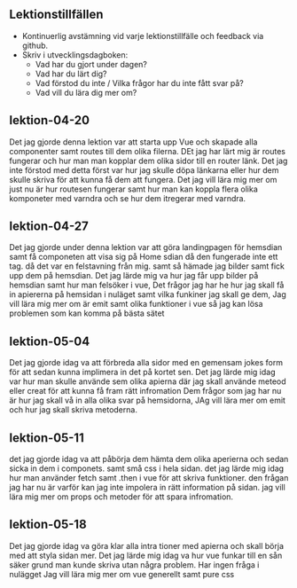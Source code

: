 ## Lektionstillfällen
- Kontinuerlig avstämning vid varje lektionstillfälle och feedback via github.
- Skriv i utvecklingsdagboken:
  * Vad har du gjort under dagen?
  * Vad har du lärt dig?
  * Vad förstod du inte / Vilka frågor har du inte fått svar på?
  * Vad vill du lära dig mer om?



## lektion-04-20 
 
 Det jag gjorde denna lektion var att starta upp Vue och skapade alla componenter samt routes till dem olika filerna. 
 DEt jag har lärt mig är routes fungerar och hur man man kopplar dem olika sidor till en router länk. 
 Det jag inte förstod med detta först var hur jag skulle döpa länkarna eller hur dem skulle skriva för att kunna få dem att fungera.
 Det jag vill lära mig mer om just nu är hur routesen fungerar samt hur man kan koppla flera olika komponeter med varndra och se hur dem itregerar med varndra. 

 ## lektion-04-27
 Det jag gjorde under denna lektion var att göra landingpagen för hemsdian samt få componeten att visa sig på Home sdian då den fungerade inte ett tag. då det var en felstavning från mig. samt så hämade jag bilder samt fick upp dem på hemsdian.
 Det jag lärde mig va hur jag får upp bilder på hemsdian samt hur man felsöker i vue,
 Det frågor jag har he hur jag skall få in apiererna på hemsidan i nuläget samt vilka funkiner jag skall ge dem,
 Jag vill lära mig mer om är emit samt olika funktioner i vue så jag kan lösa problemen som kan komma på bästa sätet

 ## lektion-05-04
 Det jag gjorde idag va att förbreda alla sidor med en gemensam jokes form för att sedan kunna implimera in det på kortet sen.
 Det jag lärde mig idag var hur man skulle använde sem olika apierna där jag skall använde meteod eller creat för att kunna få fram rätt infromation
 Dem frågor som jag har nu är hur jag skall vå in alla olika svar på hemsidorna,
 JAg vill lära mer om emit och hur jag skall skriva metoderna. 

 ## lektion-05-11

det jag gjorde idag va att påbörja dem hämta dem olika aperierna och sedan sicka in dem i componets. samt små css i hela sidan.
det jag lärde mig idag hur man använder fetch samt .then i vue för att skriva funktioner.
den frågan jag har nu är varför kan jag inte impolera in rätt information på sidan.
jag vill lära mig mer om props och metoder för att spara infromation. 


 ## lektion-05-18

 Det jag gjorde idag va göra  klar alla intra tioner med apierna och skall börja med att styla sidan mer.
 Det jag lärde mig idag va hur vue funkar till en sån säker grund man kunde skriva utan några problem.
 Har ingen fråga i nulägget
 Jag vill lära mig mer om vue generellt samt pure css